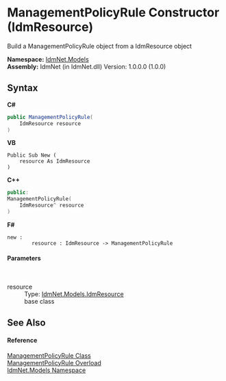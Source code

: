 # ManagementPolicyRule Constructor (IdmResource)
 

Build a ManagementPolicyRule object from a IdmResource object

**Namespace:**&nbsp;<a href="N_IdmNet_Models">IdmNet.Models</a><br />**Assembly:**&nbsp;IdmNet (in IdmNet.dll) Version: 1.0.0.0 (1.0.0)

## Syntax

**C#**<br />
``` C#
public ManagementPolicyRule(
	IdmResource resource
)
```

**VB**<br />
``` VB
Public Sub New ( 
	resource As IdmResource
)
```

**C++**<br />
``` C++
public:
ManagementPolicyRule(
	IdmResource^ resource
)
```

**F#**<br />
``` F#
new : 
        resource : IdmResource -> ManagementPolicyRule
```


#### Parameters
&nbsp;<dl><dt>resource</dt><dd>Type: <a href="T_IdmNet_Models_IdmResource">IdmNet.Models.IdmResource</a><br />base class</dd></dl>

## See Also


#### Reference
<a href="T_IdmNet_Models_ManagementPolicyRule">ManagementPolicyRule Class</a><br /><a href="Overload_IdmNet_Models_ManagementPolicyRule__ctor">ManagementPolicyRule Overload</a><br /><a href="N_IdmNet_Models">IdmNet.Models Namespace</a><br />